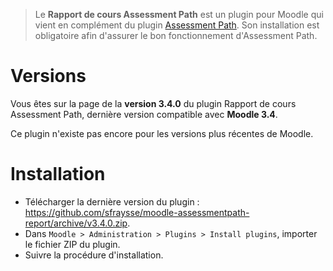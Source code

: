 > Le **Rapport de cours Assessment Path** est un plugin pour Moodle qui vient en complément du plugin [Assessment Path](https://github.com/sfraysse/moodle-assessmentpath). Son installation est obligatoire afin d'assurer le bon fonctionnement d'Assessment Path.


# Versions

Vous êtes sur la page de la **version 3.4.0** du plugin Rapport de cours Assessment Path, dernière version compatible avec **Moodle 3.4**.

Ce plugin n'existe pas encore pour les versions plus récentes de Moodle.


# Installation

- Télécharger la dernière version du plugin : https://github.com/sfraysse/moodle-assessmentpath-report/archive/v3.4.0.zip.
- Dans `Moodle > Administration > Plugins > Install plugins`, importer le fichier ZIP du plugin.
- Suivre la procédure d'installation.



